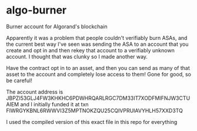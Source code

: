 # algo-burner
Burner account for Algorand's blockchain

Apparently it was a problem that people couldn't verifiably burn ASAs, and the current best way I've seen was sending the ASA to an account that you create and opt in and then rekey that account to a verifiably unknown account. I thought that was clunky so I made another way.

Have the contract opt in to an asset, and then you can send as many of that asset to the account and completely lose access to them! Gone for good, so be careful!

The account address is JBPZI53GLJ4FW3KHKHC6PDWHRQARLRGC7DM33IT7XODFMIFNJW3CTUAIEM and I initially funded it at txn FIWRGYKBNL6RWWVI3Z5MPTNOKZQU25CQIVPRUIAVYHLH57XXD3TQ

I used the compiled version of this exact file in this repo for everything